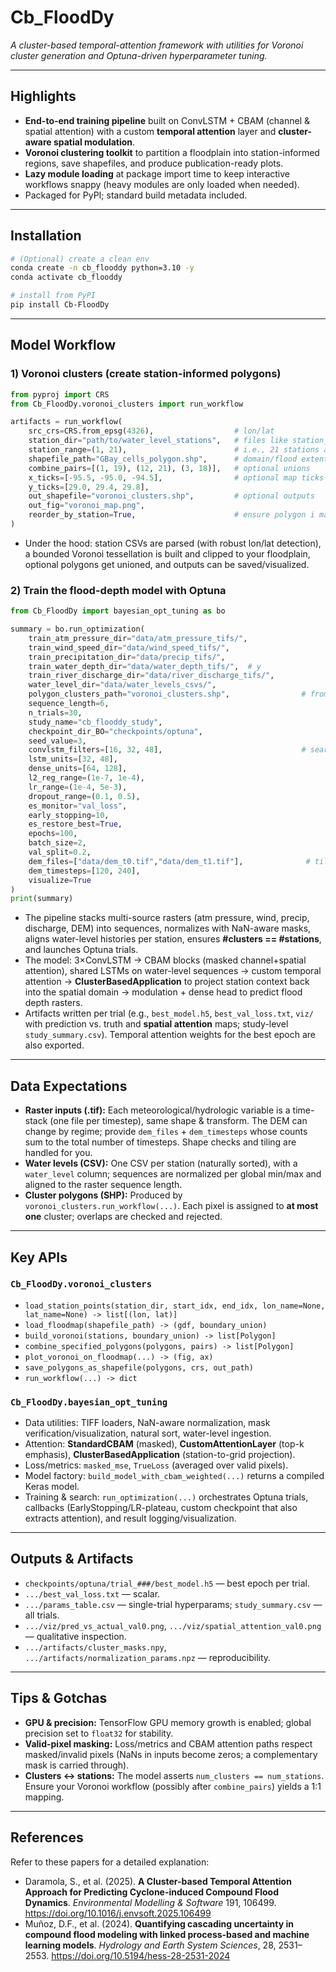 # Cb_FloodDy

_A cluster-based temporal-attention framework  with utilities for Voronoi cluster generation and Optuna-driven hyperparameter tuning._

---

## Highlights

- **End-to-end training pipeline** built on ConvLSTM + CBAM (channel & spatial attention) with a custom **temporal attention** layer and **cluster-aware spatial modulation**.
- **Voronoi clustering toolkit** to partition a floodplain into station-informed regions, save shapefiles, and produce publication-ready plots.
- **Lazy module loading** at package import time to keep interactive workflows snappy (heavy modules are only loaded when needed).
- Packaged for PyPI; standard build metadata included.

---

## Installation

```bash
# (Optional) create a clean env
conda create -n cb_flooddy python=3.10 -y
conda activate cb_flooddy

# install from PyPI
pip install Cb-FloodDy
```

---

## Model Workflow

### 1) Voronoi clusters (create station-informed polygons)

```python
from pyproj import CRS
from Cb_FloodDy.voronoi_clusters import run_workflow

artifacts = run_workflow(
    src_crs=CRS.from_epsg(4326),                  # lon/lat
    station_dir="path/to/water_level_stations",   # files like station_1.csv, station_2.csv, ...
    station_range=(1, 21),                        # i.e., 21 stations available, should be set to the available number of stations
    shapefile_path="GBay_cells_polygon.shp",      # domain/flood extent polygon(s)
    combine_pairs=[(1, 19), (12, 21), (3, 18)],   # optional unions
    x_ticks=[-95.5, -95.0, -94.5],                # optional map ticks
    y_ticks=[29.0, 29.4, 29.8],
    out_shapefile="voronoi_clusters.shp",         # optional outputs
    out_fig="voronoi_map.png",
    reorder_by_station=True,                      # ensure polygon i matches station i
)
```

- Under the hood: station CSVs are parsed (with robust lon/lat detection), a bounded Voronoi tessellation is built and clipped to your floodplain, optional polygons get unioned, and outputs can be saved/visualized.

### 2) Train the flood-depth model with Optuna

```python
from Cb_FloodDy import bayesian_opt_tuning as bo

summary = bo.run_optimization(
    train_atm_pressure_dir="data/atm_pressure_tifs/",
    train_wind_speed_dir="data/wind_speed_tifs/",
    train_precipitation_dir="data/precip_tifs/",
    train_water_depth_dir="data/water_depth_tifs/",  # y
    train_river_discharge_dir="data/river_discharge_tifs/",
    water_level_dir="data/water_levels_csvs/",
    polygon_clusters_path="voronoi_clusters.shp",                # from step 1
    sequence_length=6,
    n_trials=30,
    study_name="cb_flooddy_study",
    checkpoint_dir_BO="checkpoints/optuna",
    seed_value=3,
    convlstm_filters=[16, 32, 48],                               # search grids/ranges
    lstm_units=[32, 48],
    dense_units=[64, 128],
    l2_reg_range=(1e-7, 1e-4),
    lr_range=(1e-4, 5e-3),
    dropout_range=(0.1, 0.5),
    es_monitor="val_loss",
    early_stopping=10,
    es_restore_best=True,
    epochs=100,
    batch_size=2,
    val_split=0.2,
    dem_files=["data/dem_t0.tif","data/dem_t1.tif"],              # tiled across time
    dem_timesteps=[120, 240],
    visualize=True
)
print(summary)
```

- The pipeline stacks multi-source rasters (atm pressure, wind, precip, discharge, DEM) into sequences, normalizes with NaN-aware masks, aligns water-level histories per station, ensures **#clusters == #stations**, and launches Optuna trials.
- The model: 3×ConvLSTM → CBAM blocks (masked channel+spatial attention), shared LSTMs on water-level sequences → custom temporal attention → **ClusterBasedApplication** to project station context back into the spatial domain → modulation + dense head to predict flood depth rasters.
- Artifacts written per trial (e.g., `best_model.h5`, `best_val_loss.txt`, `viz/` with prediction vs. truth and **spatial attention** maps; study-level `study_summary.csv`). Temporal attention weights for the best epoch are also exported.

---

## Data Expectations

- **Raster inputs (.tif):** Each meteorological/hydrologic variable is a time-stack (one file per timestep), same shape & transform. The DEM can change by regime; provide `dem_files` + `dem_timesteps` whose counts sum to the total number of timesteps. Shape checks and tiling are handled for you.
- **Water levels (CSV):** One CSV per station (naturally sorted), with a `water_level` column; sequences are normalized per global min/max and aligned to the raster sequence length.
- **Cluster polygons (SHP):** Produced by `voronoi_clusters.run_workflow(...)`. Each pixel is assigned to **at most one** cluster; overlaps are checked and rejected.

---

## Key APIs 

### `Cb_FloodDy.voronoi_clusters`
- `load_station_points(station_dir, start_idx, end_idx, lon_name=None, lat_name=None) -> list[(lon, lat)]`
- `load_floodmap(shapefile_path) -> (gdf, boundary_union)`
- `build_voronoi(stations, boundary_union) -> list[Polygon]`
- `combine_specified_polygons(polygons, pairs) -> list[Polygon]`
- `plot_voronoi_on_floodmap(...) -> (fig, ax)`
- `save_polygons_as_shapefile(polygons, crs, out_path)`
- `run_workflow(...) -> dict`

### `Cb_FloodDy.bayesian_opt_tuning`
- Data utilities: TIFF loaders, NaN-aware normalization, mask verification/visualization, natural sort, water-level ingestion.
- Attention: **StandardCBAM** (masked), **CustomAttentionLayer** (top-k emphasis), **ClusterBasedApplication** (station-to-grid projection).
- Loss/metrics: `masked_mse`, `TrueLoss` (averaged over valid pixels).
- Model factory: `build_model_with_cbam_weighted(...)` returns a compiled Keras model.
- Training & search: `run_optimization(...)` orchestrates Optuna trials, callbacks (EarlyStopping/LR-plateau, custom checkpoint that also extracts attention), and result logging/visualization.

---

## Outputs & Artifacts

- `checkpoints/optuna/trial_###/best_model.h5` — best epoch per trial.
- `.../best_val_loss.txt` — scalar.
- `.../params_table.csv` — single-trial hyperparams; `study_summary.csv` — all trials.
- `.../viz/pred_vs_actual_val0.png`, `.../viz/spatial_attention_val0.png` — qualitative inspection.
- `.../artifacts/cluster_masks.npy`, `.../artifacts/normalization_params.npz` — reproducibility.

---

## Tips & Gotchas

- **GPU & precision:** TensorFlow GPU memory growth is enabled; global precision set to `float32` for stability.
- **Valid-pixel masking:** Loss/metrics and CBAM attention paths respect masked/invalid pixels (NaNs in inputs become zeros; a complementary mask is carried through).
- **Clusters ↔ stations:** The model asserts `num_clusters == num_stations`. Ensure your Voronoi workflow (possibly after `combine_pairs`) yields a 1:1 mapping.

---

## References

Refer to these papers for a detailed explanation:

- Daramola, S., et al. (2025). **A Cluster-based Temporal Attention Approach for Predicting Cyclone-induced Compound Flood Dynamics**. *Environmental Modelling & Software* 191, 106499. https://doi.org/10.1016/j.envsoft.2025.106499
- Muñoz, D.F., et al. (2024). **Quantifying cascading uncertainty in compound flood modeling with linked process-based and machine learning models**. *Hydrology and Earth System Sciences*, 28, 2531–2553. https://doi.org/10.5194/hess-28-2531-2024
